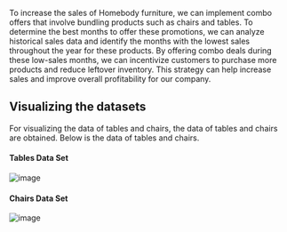 To increase the sales of Homebody furniture, we can implement combo offers that involve bundling products such as chairs and tables. To determine the best months to offer these promotions, we can analyze historical sales data and identify the months with the lowest sales throughout the year for these products. By offering combo deals during these low-sales months, we can incentivize customers to purchase more products and reduce leftover inventory. This 
strategy can help increase sales and improve overall profitability for our company.
## Visualizing the datasets
For visualizing the data of tables and chairs, the data of tables and chairs are obtained. Below is the data of tables and chairs.

#### Tables Data Set
![image](https://github.com/saichaithanya6/Supply-Chain-project/assets/111531760/d594995e-16dc-4b7c-9779-581319e73d27)

#### Chairs Data Set
![image](https://github.com/saichaithanya6/Supply-Chain-project/assets/111531760/117956fe-553d-4769-aeaa-d40edc2b208e)





